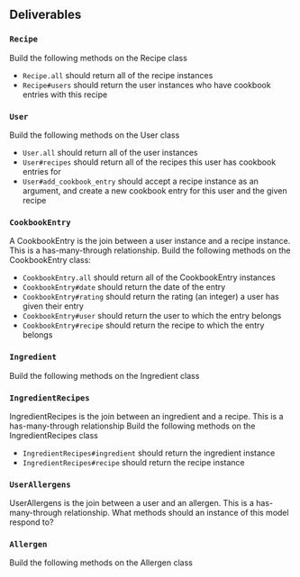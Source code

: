 ## Deliverables

### `Recipe`
Build the following methods on the Recipe class

- `Recipe.all`
should return all of the recipe instances
- `Recipe#users`
should return the user instances who have cookbook entries with this recipe



### `User`
Build the following methods on the User class

- `User.all`
should return all of the user instances
- `User#recipes`
should return all of the recipes this user has cookbook entries for
- `User#add_cookbook_entry`
should accept a recipe instance as an argument, and create a new cookbook entry for this user and the given recipe


### `CookbookEntry`
A CookbookEntry is the join between a user instance and a recipe instance.  This is a has-many-through relationship.
Build the following methods on the CookbookEntry class:  

- `CookbookEntry.all`
should return all of the CookbookEntry instances
- `CookbookEntry#date`
should return the date of the entry
- `CookbookEntry#rating`
should return the rating (an integer) a user has given their entry
- `CookbookEntry#user`
should return the user to which the entry belongs
- `CookbookEntry#recipe`
should return the recipe to which the entry belongs

### `Ingredient`
Build the following methods on the Ingredient class

### `IngredientRecipes`
IngredientRecipes is the join between an ingredient and a recipe.  This is a has-many-through relationship
Build the following methods on the IngredientRecipes class

- `IngredientRecipes#ingredient`
should return the ingredient instance
- `IngredientRecipes#recipe`
should return the recipe instance

### `UserAllergens`
UserAllergens is the join between a user and an allergen.  This is a has-many-through relationship.  What methods should an instance of this model respond to?

### `Allergen`
Build the following methods on the Allergen class

